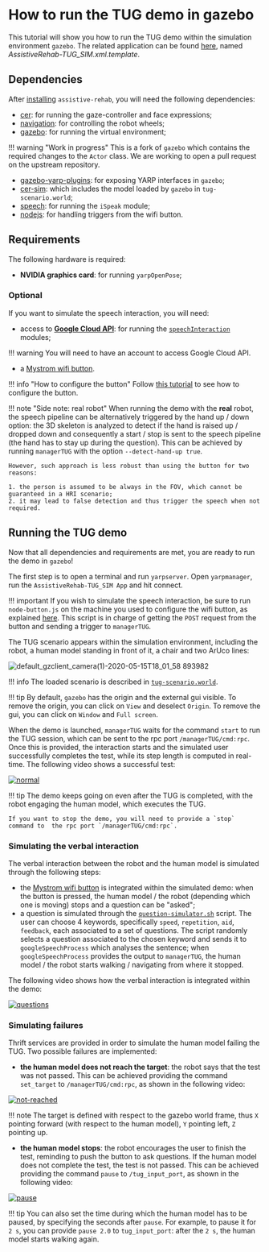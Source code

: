 # How to run the TUG demo in gazebo

This tutorial will show you how to run the TUG demo within the simulation environment `gazebo`.
The related application can be found [here](https://github.com/robotology/assistive-rehab/tree/master/app/scripts), named _AssistiveRehab-TUG_SIM.xml.template_.

## Dependencies

After [installing](https://robotology.github.io/assistive-rehab/doc/mkdocs/site/install/) `assistive-rehab`, you will need the following dependencies:

- [cer](https://github.com/robotology/cer/tree/devel): for running the gaze-controller and face expressions;
- [navigation](https://github.com/robotology/navigation): for controlling the robot wheels;
- [gazebo](https://github.com/vvasco/gazebo): for running the virtual environment;

!!! warning "Work in progress"
    This is a fork of `gazebo` which contains the required changes to the `Actor` class. We are working to open a pull request on the upstream repository.

- [gazebo-yarp-plugins](https://github.com/robotology/gazebo-yarp-plugins): for exposing YARP interfaces in `gazebo`;
- [cer-sim](https://github.com/robotology/cer-sim): which includes the model loaded by `gazebo` in `tug-scenario.world`;
- [speech](https://github.com/robotology/speech): for running the `iSpeak` module;
- [nodejs](https://nodejs.org/en/download/package-manager/): for handling triggers from the wifi button.

## Requirements

The following hardware is required:

- **NVIDIA graphics card**: for running `yarpOpenPose`;

### Optional

If you want to simulate the speech interaction, you will need:

- access to [**Google Cloud API**](https://cloud.google.com/natural-language/): for running the [`speechInteraction`](https://github.com/robotology/assistive-rehab/tree/master/modules/speechInteraction) modules;

!!! warning
    You will need to have an account to access Google Cloud API.

- a [Mystrom wifi button](https://mystrom.ch/wifi-button/).

!!! info "How to configure the button"
    Follow [this tutorial](wifi_button.md) to see how to configure the button.

!!! note "Side note: real robot"
    When running the demo with the **real** robot, the speech pipeline can be alternatively triggered by the hand up / down option: the 3D skeleton is analyzed to detect if the hand is raised up / dropped down and consequently a start / stop is sent to the speech pipeline (the hand has to stay up during the question). This can be achieved by running `managerTUG` with the option `--detect-hand-up true`.

    However, such approach is less robust than using the button for two reasons:

    1. the person is assumed to be always in the FOV, which cannot be guaranteed in a HRI scenario;
    2. it may lead to false detection and thus trigger the speech when not required.

## Running the TUG demo

Now that all dependencies and requirements are met, you are ready to run the demo in `gazebo`!

The first step is to open a terminal and run `yarpserver`.
Open `yarpmanager`, run the `AssistiveRehab-TUG_SIM App` and hit connect.

!!! important
    If you wish to simulate the speech interaction, be sure to run `node-button.js` on the machine you used to configure the wifi button, as explained [here](wifi_button.md).
    This script is in charge of getting the `POST` request from the button and sending a trigger to `managerTUG`.

The TUG scenario appears within the simulation environment, including the robot, a human model standing in front of it, a chair and two ArUco lines:

![default_gzclient_camera(1)-2020-05-15T18_01_58 893982](https://user-images.githubusercontent.com/9716288/82071312-3b488e80-96d6-11ea-8cee-d9119a396060.jpg)

!!! info
    The loaded scenario is described in [`tug-scenario.world`](https://github.com/robotology/assistive-rehab/blob/master/app/gazebo/tug/tug-scenario.world).

!!! tip
    By default, `gazebo` has the origin and the external gui visible. To remove the origin, you can click on `View` and deselect `Origin`. To remove the gui, you can click on `Window` and `Full screen`.

When the demo is launched, `managerTUG` waits for the command `start` to run the TUG session, which can be sent to the rpc port `/managerTUG/cmd:rpc`.
Once this is provided, the interaction starts and the simulated user successfully completes the test, while its step length is computed in real-time.
The following video shows a successful test:

[![normal](https://user-images.githubusercontent.com/9716288/82469666-a2928400-9ac4-11ea-8f1f-170f7349fdc5.png)](https://youtu.be/qbAJ97jQw_c)

!!! tip
    The demo keeps going on even after the TUG is completed, with the robot engaging the human model, which executes the TUG.

    If you want to stop the demo, you will need to provide a `stop` command to  the rpc port `/managerTUG/cmd:rpc`.

### Simulating the verbal interaction

The verbal interaction between the robot and the human model is simulated through the following steps:

- the [Mystrom wifi button](https://mystrom.ch/wifi-button/) is integrated within the simulated demo: when the button is pressed, the human model / the robot (depending which one is moving) stops and a question can be "asked";
- a question is simulated through the [`question-simulator.sh`](https://github.com/robotology/assistive-rehab/blob/master/app/scripts/question-simulator.sh) script. The user can choose 4 keywords, specifically `speed`, `repetition`, `aid`, `feedback`, each associated to a set of questions. The script randomly selects a question associated to the chosen keyword and sends it to `googleSpeechProcess` which analyses the sentence; when `googleSpeechProcess` provides the output to `managerTUG`, the human model / the robot starts walking / navigating from where it stopped.

The following video shows how the verbal interaction is integrated within the demo:

[![questions](https://user-images.githubusercontent.com/9716288/82469863-e5ecf280-9ac4-11ea-900e-53e96ee3267d.png)](https://youtu.be/b7_848Rt98E)

### Simulating failures

Thrift services are provided in order to simulate the human model failing the TUG.
Two possible failures are implemented:

- **the human model does not reach the target**: the robot says that the test was not passed. This can be achieved providing the command `set_target` to `/managerTUG/cmd:rpc`, as shown in the following video:

[![not-reached](https://user-images.githubusercontent.com/9716288/82470125-395f4080-9ac5-11ea-8aca-09fb4916de20.png)](https://youtu.be/OZFbunThnVE)

!!! note
    The target is defined with respect to the gazebo world frame, thus `X` pointing forward (with respect to the human model), `Y` pointing left, `Z` pointing up.

- **the human model stops**:  the robot encourages the user to finish the test, reminding to push the button to ask questions. If the human model does not complete the test, the test is not passed. This can be achieved providing the command `pause` to `/tug_input_port`, as shown in the following video:

[![pause](https://user-images.githubusercontent.com/9716288/82470264-6875b200-9ac5-11ea-8889-3f06eca99877.png)](https://youtu.be/ehFkVaHG8tA)

!!! tip
    You can also set the time during which the human model has to be paused, by specifying the seconds after `pause`. For example, to pause it for `2 s`, you can provide `pause 2.0` to `tug_input_port`: after the `2 s`, the human model starts walking again.
